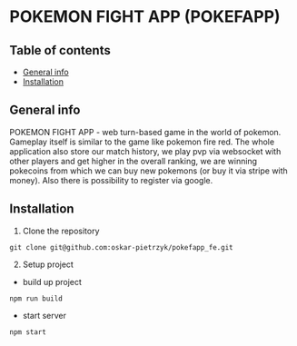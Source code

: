# POKEMON FIGHT APP (POKEFAPP)

## Table of contents

- [General info](#general-info)
- [Installation](#installation)

## General info

POKEMON FIGHT APP - web turn-based game in the world of pokemon. Gameplay itself is similar to the game like pokemon fire red. The whole application also store our match history, we play pvp via websocket with other players and get higher in the overall ranking, we are winning pokecoins from which we can buy new pokemons (or buy it via stripe with money). Also there is possibility to register via google.

## Installation

1. Clone the repository
  ```shell
  git clone git@github.com:oskar-pietrzyk/pokefapp_fe.git
  ```

2. Setup project
  - build up project
  ```shell
  npm run build
  ```

  - start server
  ```shell
  npm start
  ```
